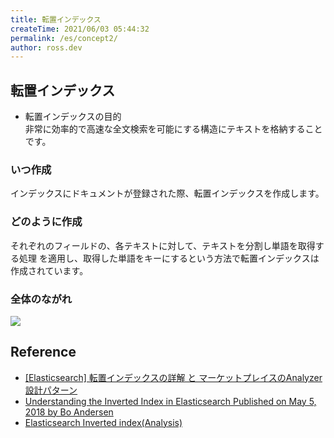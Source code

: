 ```yaml
---
title: 転置インデックス
createTime: 2021/06/03 05:44:32
permalink: /es/concept2/
author: ross.dev
---
```


## 転置インデックス

- 転置インデックスの目的  
非常に効率的で高速な全文検索を可能にする構造にテキストを格納することです。

### いつ作成
インデックスにドキュメントが登録された際、転置インデックスを作成します。

### どのように作成
それぞれのフィールドの、各テキストに対して、テキストを分割し単語を取得する処理 を適用し、取得した単語をキーにするという方法で転置インデックスは作成されています。

### 全体のながれ

![](/images/backend/21.Elasticsearch/54816cbc.png)

[//]: # (![]&#40;../../.vuepress/public/images/03.BackEnd/21.Elasticsearch/54816cbc.png&#41;)


## Reference

* [[Elasticsearch] 転置インデックスの詳解 と マーケットプレイスのAnalyzer設計パターン](https://qiita.com/y_tom/items/d5fde34b45575a1fa6fd#%E8%BB%A2%E7%BD%AE%E3%82%A4%E3%83%B3%E3%83%87%E3%83%83%E3%82%AF%E3%82%B9%E3%81%AE%E6%9C%89%E7%94%A8%E6%80%A7%E3%81%AB%E3%81%A4%E3%81%84%E3%81%A6)
* [
Understanding the Inverted Index in Elasticsearch
Published on May 5, 2018 by Bo Andersen
](https://codingexplained.com/coding/elasticsearch/understanding-the-inverted-index-in-elasticsearch)
* [Elasticsearch Inverted index(Analysis)](https://www.devinline.com/2018/09/elasticsearch-inverted-index-and-its-storage.html)